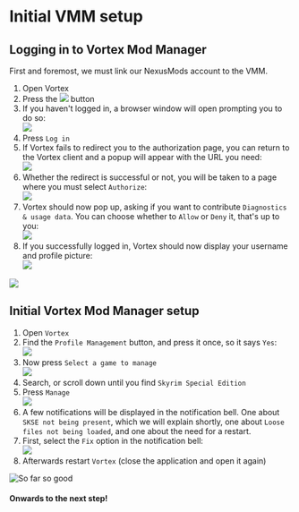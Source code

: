 # Initial VMM setup

## Logging in to Vortex Mod Manager

First and foremost, we must link our NexusMods account to the VMM.

1. Open Vortex
2. Press the ![](https://sxcu.net/5BK52WxZb.png) button
3. If you haven't logged in, a browser window will open prompting you to do so:\
   ![](https://sxcu.net/5BK5fZtvD.png)
4. Press `Log in`
5. If Vortex fails to redirect you to the authorization page, you can return to the Vortex client and a popup will appear with the URL you need:\
   ![](https://sxcu.net/5BK5UIUHu.png)
6. Whether the redirect is successful or not, you will be taken to a page where you must select `Authorize`:\
   ![](https://sxcu.net/5BK61rlUR.png)
7. Vortex should now pop up, asking if you want to contribute `Diagnostics & usage data`. You can choose whether to `Allow` or `Deny` it, that's up to you:\
   ![](https://sxcu.net/5BK6iKFHm.png)
8. If you successfully logged in, Vortex should now display your username and profile picture:\
   ![](https://sxcu.net/5BK6CbaBU.png)

![](https://sxcu.net/5BK79x9FN.gif)

## Initial Vortex Mod Manager setup

1. Open `Vortex`
2. Find the `Profile Management` button, and press it once, so it says `Yes`:\
   ![](https://sxcu.net/5BK0t2PbL.gif)
3. Now press `Select a game to manage`\
   ![](https://sxcu.net/5BK1NnYG7.png)
4. Search, or scroll down until you find `Skyrim Special Edition`
5. Press `Manage`\
   ![](https://sxcu.net/5BK1YQfC2.png)
6. A few notifications will be displayed in the notification bell. One about `SKSE not being present`, which we will explain shortly, one about `Loose files not being loaded`, and one about the need for a restart.
7. First, select the `Fix` option in the notification bell:\
   ![](https://sxcu.net/5BK3mHHmR.png)
8. Afterwards restart `Vortex` (close the application and open it again)

![So far so good](https://sxcu.net/5BK7rn0ZO.gif)

#### Onwards to the next step!
